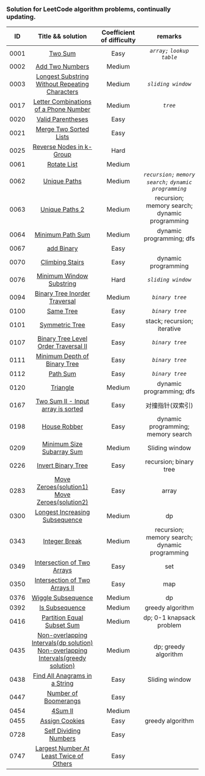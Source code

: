 ### Solution for LeetCode algorithm problems, continually updating.

|ID|Title && solution|Coefficient of difficulty|remarks|
|:---:|:---:|:---:|:---:|
|0001|[Two Sum](0001_two_sum/twosum.go)|Easy|*`array;`*  *`lookup table`*|
|0002|[Add Two Numbers](0002_add_two_numbers/add_two_numbers.go)|Medium||
|0003|[Longest Substring Without Repeating Characters](0003_longest_substring_without_repeating_characters/longest_substring_without_repeating_characters.go)|Medium|*`sliding window`*|
|0017|[Letter Combinations of a Phone Number](0017_letter_combination_of_a_phone_number/letter_combination_of_phone_number.go)|Medium|*`tree`*|
|0020|[Valid Parentheses](0020_valid_parentheses/valid_parentheses.go)|Easy||
|0021|[Merge Two Sorted Lists](0021_merge_two_sorted_lists/mergeTwoLists.go)|Easy||
|0025|[Reverse Nodes in k-Group](./0025_reverse_nodes_in_k_group/reverse_node_k_group.go)|Hard||
|0061|[Rotate List](./0061_rotate_list/rotate_list.go)|Medium||
|0062|[Unique Paths](./0062_unique_paths/unique_paths.go)|Medium|*`recursion;`* *`memory search;`* *`dynamic programming`*|
|0063|[Unique Paths 2](./0063_unique_paths_2/unique_paths2.go)|Medium|recursion; memory search; dynamic programming|
|0064|[Minimum Path Sum](./0064_minimum_path_sum/minimum_path_sum.go)|Medium|dynamic programming; dfs|
|0067|[add Binary](./0067_add_binary/README.md)|Easy||
|0070|[Climbing Stairs](./0070_climbing_stairs/climbing_stairs.go)|Easy|dynamic programming|
|0076|[Minimum Window Substring](./0076_minimum_window_substring/minimum_window_substring.go)|Hard|*`sliding window`*|
|0094|[Binary Tree Inorder Traversal](./0094_binary_tree_inorder_traversal/binary_tree_inorder_traversal.go)|Medium|*`binary tree`*|
|0100|[Same Tree](./0100_same_tree/same_tree.go)|Easy|*`binary tree`*|
|0101|[Symmetric Tree](./0101_symmetric_tree/symmetric_tree.go)|Easy|stack; recursion; iterative|
|0107|[Binary Tree Level Order Traversal II](./0107_binary_tree_level_order_traversal_2/binary_tree_level_order_traversal2.go)|Easy|*`binary tree`*|
|0111|[Minimum Depth of Binary Tree](./0111_minimum_depth_of_binary_tree/minimum_depth_of_binary_tree.go)|Easy|*`binary tree`*|
|0112|[Path Sum](./0112_path_sum/path_sum.go)|Easy|*`binary tree`*|
|0120|[Triangle](./0120_triangle/triangle.go)|Medium|dynamic programming; dfs|
|0167|[Two Sum II - Input array is sorted](./0167_two_sum2/two_sum2.go)|Easy|对撞指针(双索引)|
|0198|[House Robber](./0198_house_robber/house_robber.go)|Easy|dynamic programming; memory search|
|0209|[Minimum Size Subarray Sum](./0209_minimum_size_subarray_sum/minimum_size_subarray_sum.go)|Medium|Sliding window|
|0226|[Invert Binary Tree](./0226_invert_binary_tree/invert_binary_tree.go)|Easy|recursion; binary tree|
|0283|[Move Zeroes(solution1)](./0283_move_zeroes/move_zeroes.go) <br/>  [Move Zeroes(solution2)](./0283_move_zeroes/move_zeroes2.go)|Easy|array|
|0300|[Longest Increasing Subsequence](./0300_longest_increasing_subsequence/lis.go)|Medium|dp|
|0343|[Integer Break](./0343_integer_break/integer_break.go)|Medium|recursion; memory search; dynamic programming|
|0349|[Intersection of Two Arrays](./0349_intersection_of_2_arrays/intersection_of_two_arrays.go)|Easy|set|
|0350| [Intersection of Two Arrays II](./0350_intersection_of_two_arrays2/intersection_of_two_arrays2.go)|Easy|map|
|0376|[Wiggle Subsequence](./0376_wiggle_subsequence/wiggle_subsequence.go)|Medium|dp|
|0392|[Is Subsequence](./0392_is_subsequence/is_subsequence.go)|Medium|greedy algorithm|
|0416|[Partition Equal Subset Sum](./0416_partition_equal_subset_sum/partition_equal_subset_sum.go)|Medium|dp; 0-1 knapsack problem|
|0435|[Non-overlapping Intervals(dp solution)](./0435_non_overlapping_intervals/dp_solution.go)   <br/>[Non-overlapping Intervals(greedy solution)](./0435_non_overlapping_intervals/greedy_solution.go)|Medium|dp; greedy algorithm|
|0438|[ Find All Anagrams in a String](./0438_all_anagrams_in_a_string/all_anagrams_in_a_string.go)|Easy|Sliding window|
|0447|[Number of Boomerangs](./0447_number_of_boomerangs/number_of_boomerangs.go)|Easy||
|0454|[4Sum II](./0454_4sum2/4sum2.go)|Medium||
|0455|[Assign Cookies](./0455_assign_cookies/assign_cookies.go)|Easy|greedy algorithm|
|0728|[Self Dividing Numbers](./0728_self_dividing_numbers/self_dividing_numbers.go)|Easy||
|0747|[Largest Number At Least Twice of Others](./0455_assign_cookies/largest_number_at_least_twice_of_others.go)|Easy||
